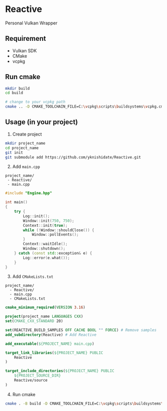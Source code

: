 # Reactive

Personal Vulkan Wrapper

## Requirement

- Vulkan SDK
- CMake
- vcpkg

## Run cmake

```sh
mkdir build
cd build

# change to your vcpkg path
cmake .. -D CMAKE_TOOLCHAIN_FILE=C:\vcpkg\scripts\buildsystems\vcpkg.cmake
```

## Usage (in your project)

1. Create project

```sh
mkdir project_name
cd project_name
git init
git submodule add https://github.com/yknishidate/Reactive.git
```

2. Add `main.cpp`

```
project_name/
 - Reactive/
 - main.cpp
```

```cpp
#include "Engine.hpp"

int main()
{
    try {
        Log::init();
        Window::init(750, 750);
        Context::init(true);
        while (!Window::shouldClose()) {
            Window::pollEvents();
        }
        Context::waitIdle();
        Window::shutdown();
    } catch (const std::exception& e) {
        Log::error(e.what());
    }
}
```

3. Add `CMakeLists.txt`

```
project_name/
  - Reactive/
  - main.cpp
  - CMakeLists.txt
```

```cmake
cmake_minimum_required(VERSION 3.16)

project(project_name LANGUAGES CXX)
set(CMAKE_CXX_STANDARD 20)

set(REACTIVE_BUILD_SAMPLES OFF CACHE BOOL "" FORCE) # Remove samples
add_subdirectory(Reactive) # Add Reactive

add_executable(${PROJECT_NAME} main.cpp)

target_link_libraries(${PROJECT_NAME} PUBLIC 
    Reactive
)

target_include_directories(${PROJECT_NAME} PUBLIC
    ${PROJECT_SOURCE_DIR}
    Reactive/source
)
```

4. Run cmake

```sh
cmake . -B build -D CMAKE_TOOLCHAIN_FILE=C:\vcpkg\scripts\buildsystems\vcpkg.cmake
```
